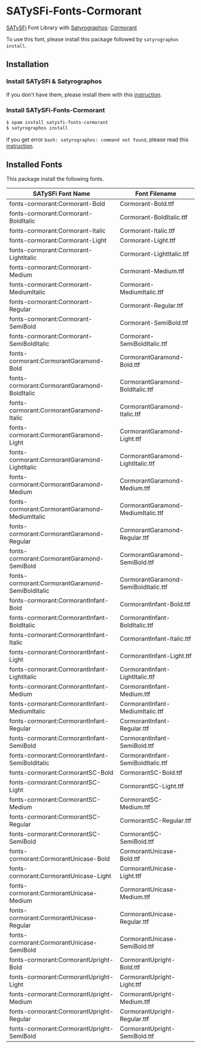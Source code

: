 # SATySFi-Fonts-Cormorant
[SATySFi](https://github.com/gfngfn/SATySFi) Font Library with [Satyrographos](https://github.com/na4zagin3/satyrographos): [Cormorant](https://github.com/CatharsisFonts/Cormorant)

To use this font, please install this package followed by `satyrographos install`.

## Installation
### Install SATySFi & Satyrographos
If you don't have them, please install them with this [instruction](https://github.com/na4zagin3/satyrographos).

### Install SATySFi-Fonts-Cormorant

```sh
$ opam install satysfi-fonts-cormorant
$ satyrographos install
```

if you get error `bash: satyrographos: command not found`, please read this [instruction](https://github.com/na4zagin3/satyrographos).

## Installed Fonts
This package install the following fonts.

|SATySFi Font Name                 |Font Filename          |
|----------------------------------|-----------------------|
|fonts-cormorant:Cormorant-Bold|Cormorant-Bold.ttf|
|fonts-cormorant:Cormorant-BoldItalic|Cormorant-BoldItalic.ttf|
|fonts-cormorant:Cormorant-Italic|Cormorant-Italic.ttf|
|fonts-cormorant:Cormorant-Light|Cormorant-Light.ttf|
|fonts-cormorant:Cormorant-LightItalic|Cormorant-LightItalic.ttf|
|fonts-cormorant:Cormorant-Medium|Cormorant-Medium.ttf|
|fonts-cormorant:Cormorant-MediumItalic|Cormorant-MediumItalic.ttf|
|fonts-cormorant:Cormorant-Regular|Cormorant-Regular.ttf|
|fonts-cormorant:Cormorant-SemiBold|Cormorant-SemiBold.ttf|
|fonts-cormorant:Cormorant-SemiBoldItalic|Cormorant-SemiBoldItalic.ttf|
|fonts-cormorant:CormorantGaramond-Bold|CormorantGaramond-Bold.ttf|
|fonts-cormorant:CormorantGaramond-BoldItalic|CormorantGaramond-BoldItalic.ttf|
|fonts-cormorant:CormorantGaramond-Italic|CormorantGaramond-Italic.ttf|
|fonts-cormorant:CormorantGaramond-Light|CormorantGaramond-Light.ttf|
|fonts-cormorant:CormorantGaramond-LightItalic|CormorantGaramond-LightItalic.ttf|
|fonts-cormorant:CormorantGaramond-Medium|CormorantGaramond-Medium.ttf|
|fonts-cormorant:CormorantGaramond-MediumItalic|CormorantGaramond-MediumItalic.ttf|
|fonts-cormorant:CormorantGaramond-Regular|CormorantGaramond-Regular.ttf|
|fonts-cormorant:CormorantGaramond-SemiBold|CormorantGaramond-SemiBold.ttf|
|fonts-cormorant:CormorantGaramond-SemiBoldItalic|CormorantGaramond-SemiBoldItalic.ttf|
|fonts-cormorant:CormorantInfant-Bold|CormorantInfant-Bold.ttf|
|fonts-cormorant:CormorantInfant-BoldItalic|CormorantInfant-BoldItalic.ttf|
|fonts-cormorant:CormorantInfant-Italic|CormorantInfant-Italic.ttf|
|fonts-cormorant:CormorantInfant-Light|CormorantInfant-Light.ttf|
|fonts-cormorant:CormorantInfant-LightItalic|CormorantInfant-LightItalic.ttf|
|fonts-cormorant:CormorantInfant-Medium|CormorantInfant-Medium.ttf|
|fonts-cormorant:CormorantInfant-MediumItalic|CormorantInfant-MediumItalic.ttf|
|fonts-cormorant:CormorantInfant-Regular|CormorantInfant-Regular.ttf|
|fonts-cormorant:CormorantInfant-SemiBold|CormorantInfant-SemiBold.ttf|
|fonts-cormorant:CormorantInfant-SemiBoldItalic|CormorantInfant-SemiBoldItalic.ttf|
|fonts-cormorant:CormorantSC-Bold|CormorantSC-Bold.ttf|
|fonts-cormorant:CormorantSC-Light|CormorantSC-Light.ttf|
|fonts-cormorant:CormorantSC-Medium|CormorantSC-Medium.ttf|
|fonts-cormorant:CormorantSC-Regular|CormorantSC-Regular.ttf|
|fonts-cormorant:CormorantSC-SemiBold|CormorantSC-SemiBold.ttf|
|fonts-cormorant:CormorantUnicase-Bold|CormorantUnicase-Bold.ttf|
|fonts-cormorant:CormorantUnicase-Light|CormorantUnicase-Light.ttf|
|fonts-cormorant:CormorantUnicase-Medium|CormorantUnicase-Medium.ttf|
|fonts-cormorant:CormorantUnicase-Regular|CormorantUnicase-Regular.ttf|
|fonts-cormorant:CormorantUnicase-SemiBold|CormorantUnicase-SemiBold.ttf|
|fonts-cormorant:CormorantUpright-Bold|CormorantUpright-Bold.ttf|
|fonts-cormorant:CormorantUpright-Light|CormorantUpright-Light.ttf|
|fonts-cormorant:CormorantUpright-Medium|CormorantUpright-Medium.ttf|
|fonts-cormorant:CormorantUpright-Regular|CormorantUpright-Regular.ttf|
|fonts-cormorant:CormorantUpright-SemiBold|CormorantUpright-SemiBold.ttf|
